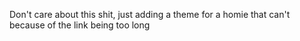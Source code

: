 Don't care about this shit, just adding a theme for a homie that can't because of the link being too long
